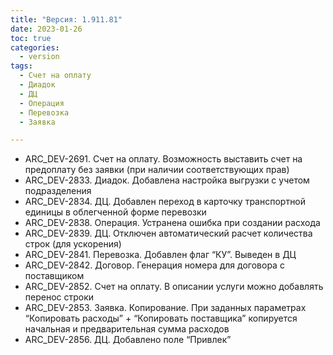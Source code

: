 ```yaml
---
title: "Версия: 1.911.81"
date: 2023-01-26
toc: true
categories:
  - version
tags:
  - Счет на оплату
  - Диадок
  - ДЦ
  - Операция
  - Перевозка
  - Заявка

---
```


-   ARC_DEV-2691. Счет на оплату. Возможность выставить счет на предоплату без заявки (при наличии соответствующих прав)
-   ARC_DEV-2833. Диадок. Добавлена настройка выгрузки с учетом подразделения
-   ARC_DEV-2834. ДЦ. Добавлен переход в карточку транспортной единицы в облегченной форме перевозки	 
-   ARC_DEV-2838. Операция. Устранена ошибка при создании расхода
-   ARC_DEV-2839. ДЦ. Отключен автоматический расчет количества строк (для ускорения)
-   ARC_DEV-2841. Перевозка. Добавлен флаг “КУ”. Выведен в ДЦ
-   ARC_DEV-2842. Договор. Генерация номера для договора с поставщиком
-   ARC_DEV-2852. Счет на оплату. В описании услуги можно добавлять перенос строки
-   ARC_DEV-2853. Заявка. Копирование. При заданных параметрах “Копировать расходы” + “Копировать поставщика” копируется начальная и предварительная сумма расходов
-   ARC_DEV-2856. ДЦ. Добавлено поле “Привлек”
